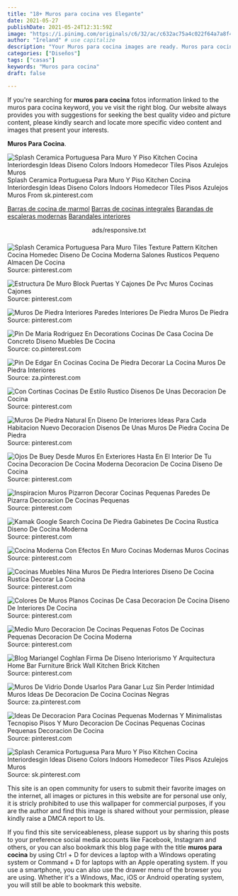 ```yaml
---
title: "18+ Muros para cocina ves Elegante"
date: 2021-05-27
publishDate: 2021-05-24T12:31:59Z
image: "https://i.pinimg.com/originals/c6/32/ac/c632ac75a4c022f64a7a8f4c0eb7c7cc.jpg"
author: "Ireland" # use capitalize
description: "Your Muros para cocina images are ready. Muros para cocina are a topic that is being searched for and liked by netizens today. You can Get the Muros para cocina files here. Get all royalty-free photos and vectors."
categories: ["Diseños"]
tags: ["casas"]
keywords: "Muros para cocina"
draft: false

---
```


If you're searching for **muros para cocina** fotos information linked to the muros para cocina keyword, you ve visit the right  blog.  Our website always  provides you with  suggestions  for seeking  the best  quality video and picture  content, please kindly search and locate more specific video content and images  that present your interests.

**Muros Para Cocina**. 

![Splash Ceramica Portuguesa Para Muro Y Piso Kitchen Cocina Interiordesgin Ideas Diseno Colors Indoors Homedecor Tiles Pisos Azulejos Muros](https://i.pinimg.com/originals/c6/32/ac/c632ac75a4c022f64a7a8f4c0eb7c7cc.jpg "Splash Ceramica Portuguesa Para Muro Y Piso Kitchen Cocina Interiordesgin Ideas Diseno Colors Indoors Homedecor Tiles Pisos Azulejos Muros")
Splash Ceramica Portuguesa Para Muro Y Piso Kitchen Cocina Interiordesgin Ideas Diseno Colors Indoors Homedecor Tiles Pisos Azulejos Muros From sk.pinterest.com

[Barras de cocina de marmol](/barras-de-cocina-de-marmol/)
[Barras de cocinas integrales](/barras-de-cocinas-integrales/)
[Barandas de escaleras modernas](/barandas-de-escaleras-modernas/)
[Barandales interiores](/barandales-interiores/)
<center><noscript><span>ads/responsive.txt</span></noscript></center>


### 

 


![Splash Ceramica Portuguesa Para Muro Tiles Texture Pattern Kitchen Cocina Homedec Diseno De Cocina Moderna Salones Rusticos Pequeno Almacen De Cocina](https://i.pinimg.com/originals/49/23/42/4923426896b2081e319297bbc0ec6ca7.jpg "Splash Ceramica Portuguesa Para Muro Tiles Texture Pattern Kitchen Cocina Homedec Diseno De Cocina Moderna Salones Rusticos Pequeno Almacen De Cocina")
Source: pinterest.com

 

![Estructura De Muro Block Puertas Y Cajones De Pvc Muros Cocinas Cajones](https://i.pinimg.com/originals/ff/28/d2/ff28d2bad97ceda0b93e7ec22ad0715e.jpg "Estructura De Muro Block Puertas Y Cajones De Pvc Muros Cocinas Cajones")
Source: pinterest.com

 

![Muros De Piedra Interiores Paredes Interiores De Piedra Muros De Piedra](https://i.pinimg.com/originals/6b/34/74/6b34745c12608a63284a94ccf9e2f610.png "Muros De Piedra Interiores Paredes Interiores De Piedra Muros De Piedra")
Source: pinterest.com

 

![Pin De Maria Rodriguez En Decorations Cocinas De Casa Cocina De Concreto Diseno Muebles De Cocina](https://i.pinimg.com/originals/72/b9/93/72b993a2954745382d6da738f4858fd0.jpg "Pin De Maria Rodriguez En Decorations Cocinas De Casa Cocina De Concreto Diseno Muebles De Cocina")
Source: co.pinterest.com

 

![Pin De Edgar En Cocinas Cocina De Piedra Decorar La Cocina Muros De Piedra Interiores](https://i.pinimg.com/originals/5c/fe/ae/5cfeaee4485befd83853658039aa521d.jpg "Pin De Edgar En Cocinas Cocina De Piedra Decorar La Cocina Muros De Piedra Interiores")
Source: za.pinterest.com

 

![Con Cortinas Cocinas De Estilo Rustico Disenos De Unas Decoracion De Cocina](https://i.pinimg.com/originals/e9/89/b1/e989b1c4bfa84fc5cfb46d11e57dd4cb.jpg "Con Cortinas Cocinas De Estilo Rustico Disenos De Unas Decoracion De Cocina")
Source: pinterest.com

 

![Muros De Piedra Natural En Diseno De Interiores Ideas Para Cada Habitacion Nuevo Decoracion Disenos De Unas Muros De Piedra Cocina De Piedra](https://i.pinimg.com/originals/b2/c1/61/b2c16138fdc9d9d840dc2400488416f9.jpg "Muros De Piedra Natural En Diseno De Interiores Ideas Para Cada Habitacion Nuevo Decoracion Disenos De Unas Muros De Piedra Cocina De Piedra")
Source: pinterest.com

 

![Ojos De Buey Desde Muros En Exteriores Hasta En El Interior De Tu Cocina Decoracion De Cocina Moderna Decoracion De Cocina Diseno De Cocina](https://i.pinimg.com/236x/c0/7e/3f/c07e3fa328e2c8cccb5ccca1a8a2e317.jpg "Ojos De Buey Desde Muros En Exteriores Hasta En El Interior De Tu Cocina Decoracion De Cocina Moderna Decoracion De Cocina Diseno De Cocina")
Source: pinterest.com

 

![Inspiracion Muros Pizarron Decorar Cocinas Pequenas Paredes De Pizarra Decoracion De Cocinas Pequenas](https://i.pinimg.com/originals/11/21/f4/1121f42864ca317ee6632de2a7fa1230.jpg "Inspiracion Muros Pizarron Decorar Cocinas Pequenas Paredes De Pizarra Decoracion De Cocinas Pequenas")
Source: pinterest.com

 

![Kamak Google Search Cocina De Piedra Gabinetes De Cocina Rustica Diseno De Cocina Moderna](https://i.pinimg.com/600x315/b5/62/8f/b5628f0ebe9d4672ca037440858c3f4a.jpg "Kamak Google Search Cocina De Piedra Gabinetes De Cocina Rustica Diseno De Cocina Moderna")
Source: pinterest.com

 

![Cocina Moderna Con Efectos En Muro Cocinas Modernas Muros Cocinas](https://i.pinimg.com/originals/fb/2d/9a/fb2d9a0f867553a5ec0784db5aa8adfa.jpg "Cocina Moderna Con Efectos En Muro Cocinas Modernas Muros Cocinas")
Source: pinterest.com

 

![Cocinas Muebles Nina Muros De Piedra Interiores Diseno De Cocina Rustica Decorar La Cocina](https://i.pinimg.com/originals/8a/36/69/8a366961eb1e07e08da5b040d984a657.jpg "Cocinas Muebles Nina Muros De Piedra Interiores Diseno De Cocina Rustica Decorar La Cocina")
Source: pinterest.com

 

![Colores De Muros Planos Cocinas De Casa Decoracion De Cocina Diseno De Interiores De Cocina](https://i.pinimg.com/originals/92/07/ea/9207ea547886606d8b483e3065ec14c7.jpg "Colores De Muros Planos Cocinas De Casa Decoracion De Cocina Diseno De Interiores De Cocina")
Source: pinterest.com

 

![Medio Muro Decoracion De Cocinas Pequenas Fotos De Cocinas Pequenas Decoracion De Cocina Moderna](https://i.pinimg.com/originals/72/54/1e/72541ed34124ad8283dba091d1e40be3.jpg "Medio Muro Decoracion De Cocinas Pequenas Fotos De Cocinas Pequenas Decoracion De Cocina Moderna")
Source: pinterest.com

 

![Blog Mariangel Coghlan Firma De Diseno Interiorismo Y Arquitectura Home Bar Furniture Brick Wall Kitchen Brick Kitchen](https://i.pinimg.com/originals/3c/ac/dc/3cacdc6651a3318a8b7e493e27dcf877.jpg "Blog Mariangel Coghlan Firma De Diseno Interiorismo Y Arquitectura Home Bar Furniture Brick Wall Kitchen Brick Kitchen")
Source: pinterest.com

 

![Muros De Vidrio Donde Usarlos Para Ganar Luz Sin Perder Intimidad Muros Ideas De Decoracion De Cocina Cocinas Negras](https://i.pinimg.com/736x/1c/8a/76/1c8a76e250b3d05766566a71f647f124.jpg "Muros De Vidrio Donde Usarlos Para Ganar Luz Sin Perder Intimidad Muros Ideas De Decoracion De Cocina Cocinas Negras")
Source: za.pinterest.com

 

![Ideas De Decoracion Para Cocinas Pequenas Modernas Y Minimalistas Tecnopiso Pisos Y Muro Decoracion De Cocinas Pequenas Cocinas Pequenas Decoracion De Cocina](https://i.pinimg.com/originals/90/e3/10/90e310c089b4c32e11260a378b46fbb4.jpg "Ideas De Decoracion Para Cocinas Pequenas Modernas Y Minimalistas Tecnopiso Pisos Y Muro Decoracion De Cocinas Pequenas Cocinas Pequenas Decoracion De Cocina")
Source: pinterest.com

 

![Splash Ceramica Portuguesa Para Muro Y Piso Kitchen Cocina Interiordesgin Ideas Diseno Colors Indoors Homedecor Tiles Pisos Azulejos Muros](https://i.pinimg.com/originals/c6/32/ac/c632ac75a4c022f64a7a8f4c0eb7c7cc.jpg "Splash Ceramica Portuguesa Para Muro Y Piso Kitchen Cocina Interiordesgin Ideas Diseno Colors Indoors Homedecor Tiles Pisos Azulejos Muros")
Source: sk.pinterest.com

 

This site is an open community for users to submit their favorite images on the internet, all images or pictures in this website are for personal use only, it is stricly prohibited to use this wallpaper for commercial purposes, if you are the author and find this image is shared without your permission, please kindly raise a DMCA report to Us.

If you find this site serviceableness, please support us by sharing this posts to your preference social media accounts like Facebook, Instagram and others, or you can also bookmark this blog page with the title **muros para cocina** by using Ctrl + D for devices a laptop with a Windows operating system or Command + D for laptops with an Apple operating system. If you use a smartphone, you can also use the drawer menu of the browser you are using. Whether it's a Windows, Mac, iOS or Android operating system, you will still be able to bookmark this website.
